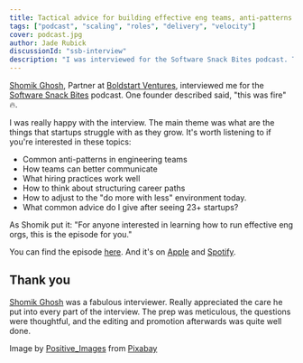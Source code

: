 ```yaml
---
title: Tactical advice for building effective eng teams, anti-patterns to avoid -- podcast
tags: ["podcast", "scaling", "roles", "delivery", "velocity"]
cover: podcast.jpg
author: Jade Rubick
discussionId: "ssb-interview"
description: "I was interviewed for the Software Snack Bites podcast. This is a summary of that interview."
---
```


[Shomik Ghosh](https://www.linkedin.com/in/shomik-ghosh-a5a71319/), Partner at [Boldstart Ventures](https://boldstart.vc), interviewed me for the [Software Snack Bites](https://shomik.substack.com) podcast. One founder described said, "this was fire" 🔥.

<re-img src="podcast.jpg"></re-img>

I was really happy with the interview. The main theme was what are the things that startups struggle with as they grow. It's worth listening to if you're interested in these topics: 

* Common anti-patterns in engineering teams
* How teams can better communicate
* What hiring practices work well
* How to think about structuring career paths
* How to adjust to the "do more with less" environment today.
* What common advice do I give after seeing 23+ startups?

As Shomik put it: "For anyone interested in learning how to run effective eng orgs, this is the episode for you."

You can find the episode [here](https://shomik.substack.com/p/16-jade-rubick-ex-vpe-at-new-relic#details). And it's on [Apple](https://podcasts.apple.com/us/podcast/software-snack-bites/id1669999483) and [Spotify](https://open.spotify.com/show/5voKCX3gQXRqGPZm1z29Ot?si=lK4W6WQCTjmWIQhWbEGIWw&nd=1).

## Thank you

[Shomik Ghosh](https://www.linkedin.com/in/shomik-ghosh-a5a71319/) was a fabulous interviewer. Really appreciated the care he put into every part of the interview. The prep was meticulous, the questions were thoughtful, and the editing and promotion afterwards was quite well done.

Image by <a href="https://pixabay.com/users/positive_images-3958168/?utm_source=link-attribution&utm_medium=referral&utm_campaign=image&utm_content=3696504">Positive_Images</a> from <a href="https://pixabay.com//?utm_source=link-attribution&utm_medium=referral&utm_campaign=image&utm_content=3696504">Pixabay</a>

